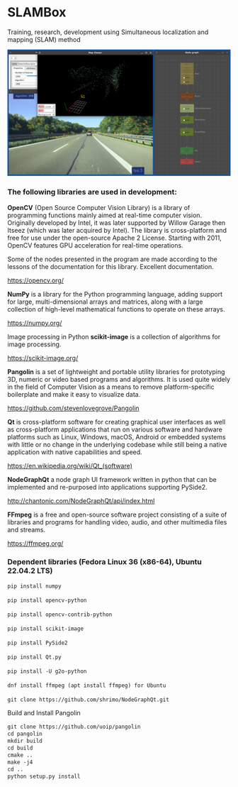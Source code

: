 # SLAMBox
Training, research, development using Simultaneous localization and mapping (SLAM) method

![Screenshot](screenshot.png)

### The following libraries are used in development:

**OpenCV** (Open Source Computer Vision Library) is a library of programming functions mainly aimed at real-time computer vision. Originally developed by Intel, it was later supported by Willow Garage then Itseez (which was later acquired by Intel). The library is cross-platform and free for use under the open-source Apache 2 License. Starting with 2011, OpenCV features GPU acceleration for real-time operations.

Some of the nodes presented in the program are made according to the lessons of the documentation for this library. Excellent documentation.

https://opencv.org/

**NumPy** is a library for the Python programming language, adding support for large, multi-dimensional arrays and matrices, along with a large collection of high-level mathematical functions to operate on these arrays.

https://numpy.org/

Image processing in Python **scikit-image** is a 
collection of algorithms for image processing.

https://scikit-image.org/

**Pangolin** is a set of lightweight and portable utility libraries for prototyping 3D, numeric or video based programs and algorithms. It is used quite widely in the field of Computer Vision as a means to remove platform-specific boilerplate and make it easy to visualize data.

https://github.com/stevenlovegrove/Pangolin

**Qt** is cross-platform software for creating graphical user interfaces as well as cross-platform applications that run on various software and hardware platforms such as Linux, Windows, macOS, Android or embedded systems with little or no change in the underlying codebase while still being a native application with native capabilities and speed.

https://en.wikipedia.org/wiki/Qt_(software)

**NodeGraphQt** a node graph UI framework written in python that can be implemented and re-purposed into applications supporting PySide2.

http://chantonic.com/NodeGraphQt/api/index.html

**FFmpeg** is a free and open-source software project consisting of a suite of libraries and programs for handling video, audio, and other multimedia files and streams.

https://ffmpeg.org/

### Dependent libraries (Fedora Linux 36 (x86-64), Ubuntu 22.04.2 LTS)

```
pip install numpy

pip install opencv-python

pip install opencv-contrib-python

pip install scikit-image

pip install PySide2

pip install Qt.py

pip install -U g2o-python

dnf install ffmpeg (apt install ffmpeg) for Ubuntu

git clone https://github.com/shrimo/NodeGraphQt.git

```

Build and Install Pangolin
```
git clone https://github.com/uoip/pangolin
cd pangolin
mkdir build
cd build
cmake ..
make -j4
cd ..
python setup.py install
```

